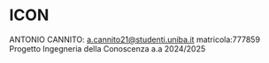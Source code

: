 # ICON
ANTONIO CANNITO: a.cannito21@studenti.uniba.it
matricola:777859
Progetto Ingegneria della Conoscenza a.a 2024/2025 

